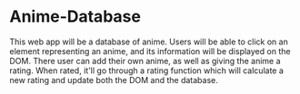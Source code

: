# Anime-Database

This web app will be a database of anime.  Users will be able to click on an element representing an anime, and its information will be displayed on the DOM.  There user can add their own anime, as well as giving the anime a rating.  When rated, it'll go through a rating function which will calculate a new rating and update both the DOM and the database.  